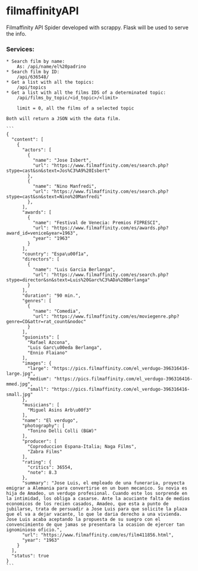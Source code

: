 # filmaffinityAPI
Filmaffinity API Spider developed with scrappy. Flask will be used to serve the info.

### Services:
	* Search film by name:
		As: /api/name/el%20padrino
	* Search film by ID:
		/api/636548/ 
	* Get a list with all the topics:
		/api/topics
	* Get a list with all the films IDS of a determinated topic:
		/api/films_by_topic/<id_topic>/<limit>

		limit = 0, all the films of a selected topic

	Both will return a JSON with the data film.

	```
	{
	  "content": [
	    {
	      "actors": [
	        {
	          "name": "Jose Isbert", 
	          "url": "https://www.filmaffinity.com/es/search.php?stype=cast&sn&stext=Jos%C3%A9%20Isbert"
	        }, 
	        {
	          "name": "Nino Manfredi", 
	          "url": "https://www.filmaffinity.com/es/search.php?stype=cast&sn&stext=Nino%20Manfredi"
	        }, 
	      ], 
	      "awards": [
	        {
	          "name": "Festival de Venecia: Premios FIPRESCI", 
	          "url": "https://www.filmaffinity.com/es/awards.php?award_id=venice&year=1963", 
	          "year": "1963"
	        }
	      ], 
	      "country": "Espa\u00f1a", 
	      "directors": [
	        {
	          "name": "Luis Garcia Berlanga", 
	          "url": "https://www.filmaffinity.com/es/search.php?stype=director&sn&stext=Luis%20Garc%C3%ADa%20Berlanga"
	        }
	      ], 
	      "duration": "90 min.", 
	      "genres": [
	        {
	          "name": "Comedia", 
	          "url": "https://www.filmaffinity.com/es/moviegenre.php?genre=CO&attr=rat_count&nodoc"
	        }
	      ], 
	      "guionists": [
	        "Rafael Azcona", 
	        "Luis Garc\u00eda Berlanga", 
	        "Ennio Flaiano"
	      ], 
	      "images": {
	        "large": "https://pics.filmaffinity.com/el_verdugo-396316416-large.jpg", 
	        "medium": "https://pics.filmaffinity.com/el_verdugo-396316416-mmed.jpg", 
	        "small": "https://pics.filmaffinity.com/el_verdugo-396316416-small.jpg"
	      }, 
	      "musicians": [
	        "Miguel Asins Arb\u00f3"
	      ], 
	      "name": "El verdugo", 
	      "photography": [
	        "Tonino Delli Colli (B&W)"
	      ], 
	      "producer": [
	        "Coproduccion Espana-Italia; Naga Films", 
	        "Zabra Films"
	      ], 
	      "rating": {
	        "critics": 36554, 
	        "note": 8.3
	      }, 
	      "summary": "Jose Luis, el empleado de una funeraria, proyecta emigrar a Alemania para convertirse en un buen mecanico. Su novia es hija de Amadeo, un verdugo profesional. Cuando este los sorprende en la intimidad, los obliga a casarse. Ante la acuciante falta de medios economicos de los recien casados, Amadeo, que esta a punto de jubilarse, trata de persuadir a Jose Luis para que solicite la plaza que el va a dejar vacante, lo que le daria derecho a una vivienda. Jose Luis acaba aceptando la propuesta de su suegro con el convencimiento de que jamas se presentara la ocasion de ejercer tan ignominioso oficio.", 
	      "url": "https://www.filmaffinity.com/es/film411856.html", 
	      "year": "1963"
	    }
	  ], 
	  "status": true
	}
	```

